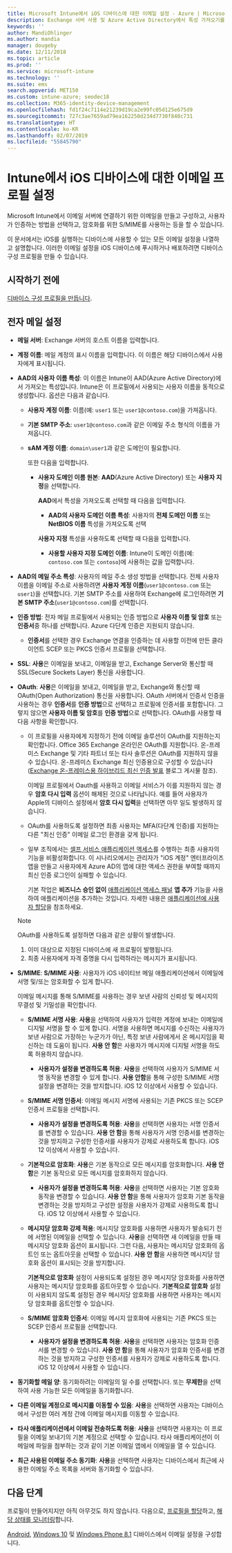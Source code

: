 ```yaml
---
title: Microsoft Intune에서 iOS 디바이스에 대한 이메일 설정 - Azure | Microsoft Docs
description: Exchange 서버 사용 및 Azure Active Directory에서 특성 가져오기를 비롯한 Microsoft Intune에서 iOS 디바이스에 추가하고 구성할 수 있는 모든 이메일 설정 목록을 확인합니다. 또한 SSL을 활성화하고, 인증서 또는 사용자 이름/암호를 인증하고, Microsoft Intune에서 디바이스 구성 프로필을 사용하여 iOS 디바이스에서 이메일을 동기화할 수 있습니다.
keywords: ''
author: MandiOhlinger
ms.author: mandia
manager: dougeby
ms.date: 12/11/2018
ms.topic: article
ms.prod: ''
ms.service: microsoft-intune
ms.technology: ''
ms.suite: ems
search.appverid: MET150
ms.custom: intune-azure; seodec18
ms.collection: M365-identity-device-management
ms.openlocfilehash: fd1f24c7114e21239d19ca2e99fc05d125e675d9
ms.sourcegitcommit: 727c3ae7659ad79ea162250d234d7730f840c731
ms.translationtype: HT
ms.contentlocale: ko-KR
ms.lasthandoff: 02/07/2019
ms.locfileid: "55845790"
---
```

# <a name="email-profile-settings-for-ios-devices-in-intune"></a>Intune에서 iOS 디바이스에 대한 이메일 프로필 설정

Microsoft Intune에서 이메일 서버에 연결하기 위한 이메일을 만들고 구성하고, 사용자가 인증하는 방법을 선택하고, 암호화를 위한 S/MIME를 사용하는 등을 할 수 있습니다.

이 문서에서는 iOS를 실행하는 디바이스에 사용할 수 있는 모든 이메일 설정을 나열하고 설명합니다. 이러한 이메일 설정을 iOS 디바이스에 푸시하거나 배포하려면 디바이스 구성 프로필을 만들 수 있습니다.

## <a name="before-you-begin"></a>시작하기 전에

[디바이스 구성 프로필을 만듭니다](email-settings-configure.md#create-a-device-profile).

## <a name="email-settings"></a>전자 메일 설정

- **메일 서버**: Exchange 서버의 호스트 이름을 입력합니다.
- **계정 이름**: 메일 계정의 표시 이름을 입력합니다. 이 이름은 해당 디바이스에서 사용자에게 표시됩니다.
- **AAD의 사용자 이름 특성**: 이 이름은 Intune이 AAD(Azure Active Directory)에서 가져오는 특성입니다. Intune은 이 프로필에서 사용되는 사용자 이름을 동적으로 생성합니다. 옵션은 다음과 같습니다.
  - **사용자 계정 이름**: 이름(예: `user1` 또는 `user1@contoso.com`)을 가져옵니다.
  - **기본 SMTP 주소**: `user1@contoso.com`과 같은 이메일 주소 형식의 이름을 가져옵니다.
  - **sAM 계정 이름**: `domain\user1`과 같은 도메인이 필요합니다.

    또한 다음을 입력합니다.  
    - **사용자 도메인 이름 원본**: **AAD**(Azure Active Directory) 또는 **사용자 지정**을 선택합니다.

      **AAD**에서 특성을 가져오도록 선택할 때 다음을 입력합니다.
      - **AAD의 사용자 도메인 이름 특성**: 사용자의 **전체 도메인 이름** 또는 **NetBIOS 이름** 특성을 가져오도록 선택

      **사용자 지정** 특성을 사용하도록 선택할 때 다음을 입력합니다.
      - **사용할 사용자 지정 도메인 이름**: Intune이 도메인 이름(예: `contoso.com` 또는 `contoso`)에 사용하는 값을 입력합니다.

- **AAD의 메일 주소 특성**: 사용자의 메일 주소 생성 방법을 선택합니다. 전체 사용자 이름을 이메일 주소로 사용하려면 **사용자 계정 이름**(`user1@contoso.com` 또는 `user1`)을 선택합니다. 기본 SMTP 주소를 사용하여 Exchange에 로그인하려면 **기본 SMTP 주소**(`user1@contoso.com`)를 선택합니다.
- **인증 방법**: 전자 메일 프로필에서 사용되는 인증 방법으로 **사용자 이름 및 암호** 또는 **인증서**중 하나를 선택합니다. Azure 다단계 인증은 지원되지 않습니다.
  - **인증서**를 선택한 경우 Exchange 연결을 인증하는 데 사용할 이전에 만든 클라이언트 SCEP 또는 PKCS 인증서 프로필을 선택합니다.
- **SSL**: **사용**은 이메일을 보내고, 이메일을 받고, Exchange Server와 통신할 때 SSL(Secure Sockets Layer) 통신을 사용합니다.
- **OAuth**: **사용**은 이메일을 보내고, 이메일을 받고, Exchange와 통신할 때 OAuth(Open Authorization) 통신을 사용합니다. OAuth 서버에서 인증서 인증을 사용하는 경우 **인증서**를 **인증 방법**으로 선택하고 프로필에 인증서를 포함합니다. 그렇지 않으면 **사용자 이름 및 암호**를 **인증 방법**으로 선택합니다. OAuth를 사용할 때 다음 사항을 확인합니다.

  - 이 프로필을 사용자에게 지정하기 전에 이메일 솔루션이 OAuth를 지원하는지 확인합니다. Office 365 Exchange 온라인은 OAuth를 지원합니다. 온-프레미스 Exchange 및 기타 파트너 또는 타사 솔루션은 OAuth를 지원하지 않을 수 있습니다. 온-프레미스 Exchange 최신 인증용으로 구성할 수 있습니다([Exchange 온-프레미스용 하이브리드 최신 인증 발표](https://blogs.technet.microsoft.com/exchange/2017/12/06/announcing-hybrid-modern-authentication-for-exchange-on-premises/) 블로그 게시물 참조).

    이메일 프로필에서 Oauth를 사용하고 이메일 서비스가 이를 지원하지 않는 경우 **암호 다시 입력** 옵션이 해제된 것으로 나타납니다. 예를 들어 사용자가 Apple의 디바이스 설정에서 **암호 다시 입력**을 선택하면 아무 일도 발생하지 않습니다.

  - OAuth를 사용하도록 설정하면 최종 사용자는 MFA(다단계 인증)를 지원하는 다른 "최신 인증" 이메일 로그인 환경을 갖게 됩니다. 

  - 일부 조직에서는 [셀프 서비스 애플리케이션 액세스](https://docs.microsoft.com/azure/active-directory/manage-apps/manage-self-service-access)를 수행하는 최종 사용자의 기능을 비활성화합니다. 이 시나리오에서는 관리자가 "iOS 계정" 엔터프라이즈 앱을 만들고 사용자에게 Azure AD의 앱에 대한 액세스 권한을 부여할 때까지 최신 인증 로그인이 실패할 수 있습니다.

    기본 작업은 **비즈니스 승인 없이** [애플리케이션 액세스 패널](https://docs.microsoft.com/azure/active-directory/user-help/active-directory-saas-access-panel-introduction) **앱 추가** 기능을 사용하여 애플리케이션을 추가하는 것입니다. 자세한 내용은 [애플리케이션에 사용자 할당](https://docs.microsoft.com/azure/active-directory/manage-apps/ways-users-get-assigned-to-applications)을 참조하세요.

  > [!NOTE]
  > OAuth를 사용하도록 설정하면 다음과 같은 상황이 발생합니다.  
  > 1. 이미 대상으로 지정된 디바이스에 새 프로필이 발행됩니다.
  > 2. 최종 사용자에게 자격 증명을 다시 입력하라는 메시지가 표시됩니다.

- **S/MIME**: **S/MIME 사용**: 사용자가 iOS 네이티브 메일 애플리케이션에서 이메일에 서명 및/또는 암호화할 수 있게 합니다. 

  이메일 메시지를 통해 S/MIME를 사용하는 경우 보낸 사람의 신뢰성 및 메시지의 무결성 및 기밀성을 확인합니다.

  - **S/MIME 서명 사용**: **사용**을 선택하여 사용자가 입력한 계정에 보내는 이메일에 디지털 서명을 할 수 있게 합니다. 서명을 사용하면 메시지를 수신하는 사용자가 보낸 사람으로 가장하는 누군가가 아닌, 특정 보낸 사람에게서 온 메시지임을 확신하는 데 도움이 됩니다. **사용 안 함**은 사용자가 메시지에 디지털 서명을 하도록 허용하지 않습니다.
    - **사용자가 설정을 변경하도록 허용**: **사용**을 선택하여 사용자가 S/MIME 서명 동작을 변경할 수 있게 합니다. **사용 안함**을 통해 구성한 S/MIME 서명 설정을 변경하는 것을 방지합니다. iOS 12 이상에서 사용할 수 있습니다.

  - **S/MIME 서명 인증서**: 이메일 메시지 서명에 사용되는 기존 PKCS 또는 SCEP 인증서 프로필을 선택합니다.
    - **사용자가 설정을 변경하도록 허용**: **사용**을 선택하면 사용자는 서명 인증서를 변경할 수 있습니다. **사용 안 함**을 통해 사용자가 서명 인증서를 변경하는 것을 방지하고 구성한 인증서를 사용자가 강제로 사용하도록 합니다. iOS 12 이상에서 사용할 수 있습니다.

  - **기본적으로 암호화**: **사용**은 기본 동작으로 모든 메시지를 암호화합니다. **사용 안 함**은 기본 동작으로 모든 메시지를 암호화하지 않습니다.
    - **사용자가 설정을 변경하도록 허용**: **사용**을 선택하면 사용자는 기본 암호화 동작을 변경할 수 있습니다. **사용 안 함**을 통해 사용자가 암호화 기본 동작을 변경하는 것을 방지하고 구성한 설정을 사용자가 강제로 사용하도록 합니다. iOS 12 이상에서 사용할 수 있습니다.

  - **메시지당 암호화 강제 적용**: 메시지당 암호화를 사용하면 사용자가 발송되기 전에 서명된 이메일을 선택할 수 있습니다. **사용**을 선택하면 새 이메일을 만들 때 메시지당 암호화 옵션이 표시됩니다. 그런 다음, 사용자는 메시지당 암호화의 옵트인 또는 옵트아웃을 선택할 수 있습니다. **사용 안 함**을 사용하면 메시지당 암호화 옵션이 표시되는 것을 방지합니다.

    **기본적으로 암호화** 설정이 사용되도록 설정된 경우 메시지당 암호화를 사용하면 사용자는 메시지당 암호화를 옵트아웃할 수 있습니다. **기본적으로 암호화** 설정이 사용되지 않도록 설정된 경우 메시지당 암호화를 사용하면 사용자는 메시지당 암호화를 옵트인할 수 있습니다.

  - **S/MIME 암호화 인증서**: 이메일 메시지 암호화에 사용되는 기존 PKCS 또는 SCEP 인증서 프로필을 선택합니다.
    - **사용자가 설정을 변경하도록 허용**: **사용**을 선택하면 사용자는 암호화 인증서를 변경할 수 있습니다. **사용 안 함**을 통해 사용자가 암호화 인증서를 변경하는 것을 방지하고 구성한 인증서를 사용자가 강제로 사용하도록 합니다. iOS 12 이상에서 사용할 수 있습니다.
- **동기화할 메일 양**: 동기화하려는 이메일의 일 수를 선택합니다. 또는 **무제한**을 선택하여 사용 가능한 모든 이메일을 동기화합니다.
- **다른 이메일 계정으로 메시지를 이동할 수 있음**: **사용**을 선택하면 사용자는 디바이스에서 구성한 여러 계정 간에 이메일 메시지를 이동할 수 있습니다.
- **타사 애플리케이션에서 이메일 전송하도록 허용**: **사용**을 선택하면 사용자는 이 프로필을 이메일 보내기의 기본 계정으로 선택할 수 있습니다. 타사 애플리케이션이 이메일에 파일을 첨부하는 것과 같이 기본 이메일 앱에서 이메일을 열 수 있습니다.
- **최근 사용된 이메일 주소 동기화**: **사용**을 선택하면 사용자는 디바이스에서 최근에 사용한 이메일 주소 목록을 서버와 동기화할 수 있습니다.

## <a name="next-steps"></a>다음 단계

프로필이 만들어지지만 아직 아무것도 하지 않습니다. 다음으로, [프로필을 할당](device-profile-assign.md)하고, [해당 상태를 모니터링](device-profile-monitor.md)합니다.

[Android](email-settings-android.md), [Windows 10](email-settings-windows-10.md) 및 [Windows Phone 8.1](email-settings-windows-phone-8-1.md) 디바이스에서 이메일 설정을 구성합니다.
